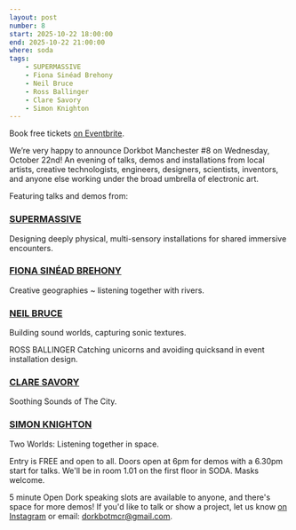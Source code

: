 ```yaml
---
layout: post
number: 8
start: 2025-10-22 18:00:00
end: 2025-10-22 21:00:00
where: soda
tags:
    - SUPERMASSIVE
    - Fiona Sinéad Brehony
    - Neil Bruce
    - Ross Ballinger
    - Clare Savory
    - Simon Knighton
---
```


Book free tickets <a href="https://www.eventbrite.co.uk/e/dorkbot-manchester-8-tickets-1769471720549">on Eventbrite</a>.

We’re very happy to announce Dorkbot Manchester #8 on Wednesday, October 22nd! An evening of talks, demos and installations from local  artists, creative technologists, engineers, designers, scientists, inventors, and anyone else working under the broad umbrella of electronic art. 

Featuring talks and demos from:

### [SUPERMASSIVE](https://www.supermassive.uk/)
Designing deeply physical, multi-sensory installations for shared immersive encounters.

### [FIONA SINÉAD BREHONY](https://www.instagram.com/fiona.brehony)
Creative geographies ~ listening together with rivers.

### [NEIL BRUCE](https://www.instagram.com/spencerbrucesound)
Building sound worlds, capturing sonic textures.

ROSS BALLINGER
Catching unicorns and avoiding quicksand in event installation design.

### [CLARE SAVORY](https://www.instagram.com/claresavory/)
Soothing Sounds of The City.

### [SIMON KNIGHTON](https://www.instagram.com/knightonsimon/)
Two Worlds: Listening together in space.

Entry is FREE and open to all. Doors open at 6pm for demos with a 6.30pm start for talks. We'll be in room 1.01 on the first floor in SODA. Masks welcome. 

5 minute Open Dork speaking slots are available to anyone, and there's space for more demos! If you'd like to talk or show a project, let us know [on Instagram](https://www.instagram.com/dorkbotmcr/) or email: <a href="mailto:dorkbotmcr@gmail.com">dorkbotmcr@gmail.com</a>.

